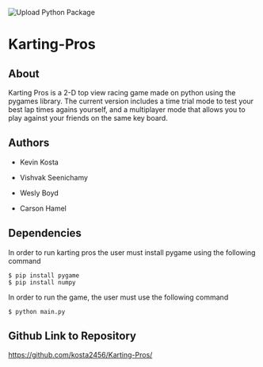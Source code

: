 ![Upload Python Package](https://github.com/kosta2456/Karting-Pros/workflows/Upload%20Python%20Package/badge.svg)
# Karting-Pros
## About
Karting Pros is a 2-D top view racing game made on python using the pygames library. The current version includes a time trial mode to test your best lap times agains yourself, and a multiplayer mode that allows you to play against your friends on the same key board.
## Authors

- Kevin Kosta

- Vishvak Seenichamy

- Wesly Boyd

- Carson Hamel

## Dependencies
In order to run karting pros the user must install pygame using the following command

```
$ pip install pygame
$ pip install numpy
```
In order to run the game, the user must use the following command
```
$ python main.py
```

## Github Link to Repository
https://github.com/kosta2456/Karting-Pros/
